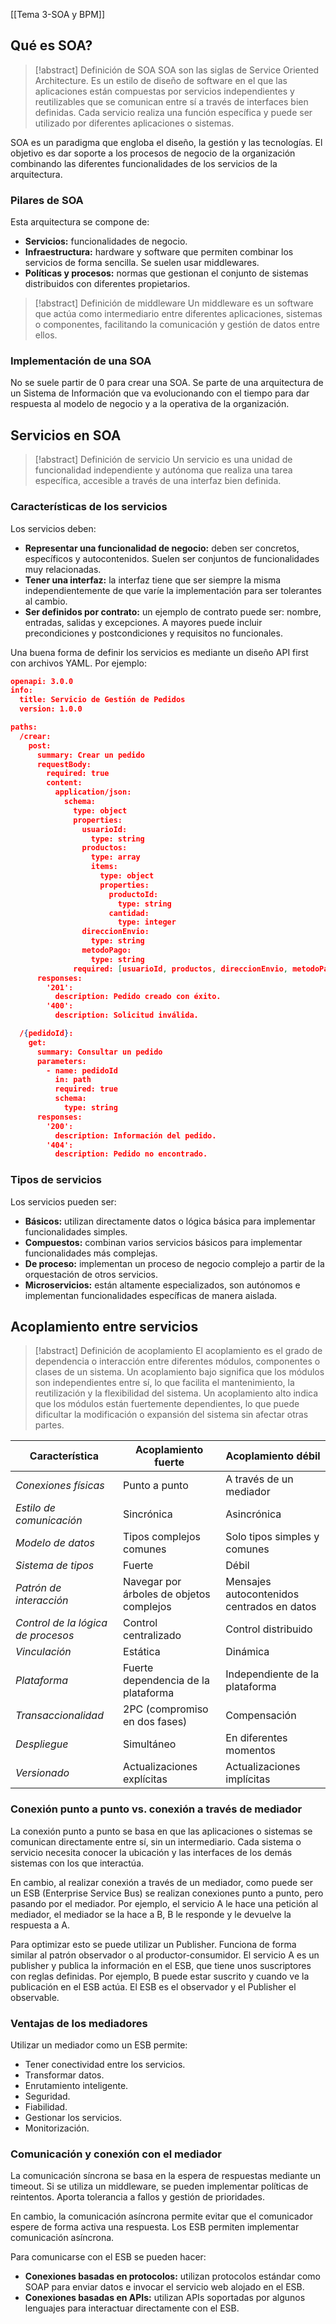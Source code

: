 [[Tema 3-SOA y BPM]]

## Qué es SOA?
> [!abstract] Definición de SOA
> SOA son las siglas de Service Oriented Architecture. Es un estilo de diseño de software en el que las aplicaciones están compuestas por servicios independientes y reutilizables que se comunican entre sí a través de interfaces bien definidas. Cada servicio realiza una función específica y puede ser utilizado por diferentes aplicaciones o sistemas.

SOA es un paradigma que engloba el diseño, la gestión y las tecnologías. El objetivo es dar soporte a los procesos de negocio de la organización combinando las diferentes funcionalidades de los servicios de la arquitectura.

### Pilares de SOA
Esta arquitectura se compone de:
+ **Servicios:** funcionalidades de negocio.
+ **Infraestructura:** hardware y software que permiten combinar los servicios de forma sencilla. Se suelen usar middlewares.
+ **Políticas y procesos:** normas que gestionan el conjunto de sistemas distribuidos con diferentes propietarios.

> [!abstract] Definición de middleware
> Un middleware es un software que actúa como intermediario entre diferentes aplicaciones, sistemas o componentes, facilitando la comunicación y gestión de datos entre ellos. 

### Implementación de una SOA
No se suele partir de 0 para crear una SOA. Se parte de una arquitectura de un Sistema de Información que va evolucionando con el tiempo para dar respuesta al modelo de negocio y a la operativa de la organización.

## Servicios en SOA
> [!abstract] Definición de servicio
> Un servicio es una unidad de funcionalidad independiente y autónoma que realiza una tarea específica, accesible a través de una interfaz bien definida.

### Características de los servicios
Los servicios deben:
+ **Representar una funcionalidad de negocio:** deben ser concretos, específicos y autocontenidos. Suelen ser conjuntos de funcionalidades muy relacionadas.
+ **Tener una interfaz:** la interfaz tiene que ser siempre la misma independientemente de que varíe la implementación para ser tolerantes al cambio.
+ **Ser definidos por contrato:** un ejemplo de contrato puede ser: nombre, entradas, salidas y excepciones. A mayores puede incluir precondiciones y postcondiciones y requisitos no funcionales.

Una buena forma de definir los servicios es mediante un diseño API first con archivos YAML. Por ejemplo:

```json
openapi: 3.0.0
info:
  title: Servicio de Gestión de Pedidos
  version: 1.0.0

paths:
  /crear:
    post:
      summary: Crear un pedido
      requestBody:
        required: true
        content:
          application/json:
            schema:
              type: object
              properties:
                usuarioId:
                  type: string
                productos:
                  type: array
                  items:
                    type: object
                    properties:
                      productoId:
                        type: string
                      cantidad:
                        type: integer
                direccionEnvio:
                  type: string
                metodoPago:
                  type: string
              required: [usuarioId, productos, direccionEnvio, metodoPago]
      responses:
        '201':
          description: Pedido creado con éxito.
        '400':
          description: Solicitud inválida.

  /{pedidoId}:
    get:
      summary: Consultar un pedido
      parameters:
        - name: pedidoId
          in: path
          required: true
          schema:
            type: string
      responses:
        '200':
          description: Información del pedido.
        '404':
          description: Pedido no encontrado.
```

### Tipos de servicios
Los servicios pueden ser:
+ **Básicos:** utilizan directamente datos o lógica básica para implementar funcionalidades simples.
+ **Compuestos:** combinan varios servicios básicos para implementar funcionalidades más complejas.
+ **De proceso:** implementan un proceso de negocio complejo a partir de la orquestación de otros servicios.
+ **Microservicios:** están altamente especializados, son autónomos e implementan funcionalidades específicas de manera aislada.

## Acoplamiento entre servicios
> [!abstract] Definición de acoplamiento
> El acoplamiento es el grado de dependencia o interacción entre diferentes módulos, componentes o clases de un sistema. Un acoplamiento bajo significa que los módulos son independientes entre sí, lo que facilita el mantenimiento, la reutilización y la flexibilidad del sistema. Un acoplamiento alto indica que los módulos están fuertemente dependientes, lo que puede dificultar la modificación o expansión del sistema sin afectar otras partes.

| **Característica**                 | **Acoplamiento fuerte**                  | **Acoplamiento débil**                     |
| ---------------------------------- | ---------------------------------------- | ------------------------------------------ |
| *Conexiones físicas*               | Punto a punto                            | A través de un mediador                    |
| *Estilo de comunicación*           | Sincrónica                               | Asincrónica                                |
| *Modelo de datos*                  | Tipos complejos comunes                  | Solo tipos simples y comunes               |
| *Sistema de tipos*                 | Fuerte                                   | Débil                                      |
| *Patrón de interacción*            | Navegar por árboles de objetos complejos | Mensajes autocontenidos centrados en datos |
| *Control de la lógica de procesos* | Control centralizado                     | Control distribuido                        |
| *Vinculación*                      | Estática                                 | Dinámica                                   |
| *Plataforma*                       | Fuerte dependencia de la plataforma      | Independiente de la plataforma             |
| *Transaccionalidad*                | 2PC (compromiso en dos fases)            | Compensación                               |
| *Despliegue*                       | Simultáneo                               | En diferentes momentos                     |
| *Versionado*                       | Actualizaciones explícitas               | Actualizaciones implícitas                 |

### Conexión punto a punto vs. conexión a través de mediador
La conexión punto a punto se basa en que las aplicaciones o sistemas se comunican directamente entre sí, sin un intermediario. Cada sistema o servicio necesita conocer la ubicación y las interfaces de los demás sistemas con los que interactúa. 

En cambio, al realizar conexión a través de un mediador, como puede ser un ESB (Enterprise Service Bus) se realizan conexiones punto a punto, pero pasando por el mediador. Por ejemplo, el servicio A le hace una petición al mediador, el mediador se la hace a B, B le responde y le devuelve la respuesta a A.

Para optimizar esto se puede utilizar un Publisher. Funciona de forma similar al patrón observador o al productor-consumidor. El servicio A es un publisher y publica la información en el ESB, que tiene unos suscriptores con reglas definidas. Por ejemplo, B puede estar suscrito y cuando ve la publicación en el ESB actúa. El ESB es el observador y el Publisher el observable.

### Ventajas de los mediadores
Utilizar un mediador como un ESB permite:
+ Tener conectividad entre los servicios.
+ Transformar datos.
+ Enrutamiento inteligente.
+ Seguridad.
+ Fiabilidad.
+ Gestionar los servicios.
+ Monitorización.

### Comunicación y conexión con el mediador
La comunicación síncrona se basa en la espera de respuestas mediante un timeout. Si se utiliza un middleware, se pueden implementar políticas de reintentos. Aporta tolerancia a fallos y gestión de prioridades.

En cambio, la comunicación asíncrona permite evitar que el comunicador espere de forma activa una respuesta. Los ESB permiten implementar comunicación asíncrona.

Para comunicarse con el ESB se pueden hacer:
+ **Conexiones basadas en protocolos:** utilizan protocolos estándar como SOAP para enviar datos e invocar el servicio web alojado en el ESB.
+ **Conexiones basadas en APIs:** utilizan APIs soportadas por algunos lenguajes para interactuar directamente con el ESB.